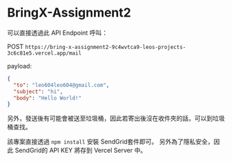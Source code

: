 # BringX-Assignment2

可以直接透過此 API Endpoint 呼叫： 

POST `https://bring-x-assignment2-9c4wvtca9-leos-projects-3c6c81e5.vercel.app/mail`

payload:
```json
{
  "to": "leo604leo604@gmail.com",
  "subject": "hi",
  "body": "Hello World!"
}
```

另外，發送後有可能會被送至垃圾桶，因此若寄出後沒在收件夾的話，可以到垃圾桶查找。

該專案直接透過 `npm install` 安裝 SendGrid套件即可。
另外為了隱私安全，因此 SendGrid的 API KEY 將存到 Vercel Server 中。

